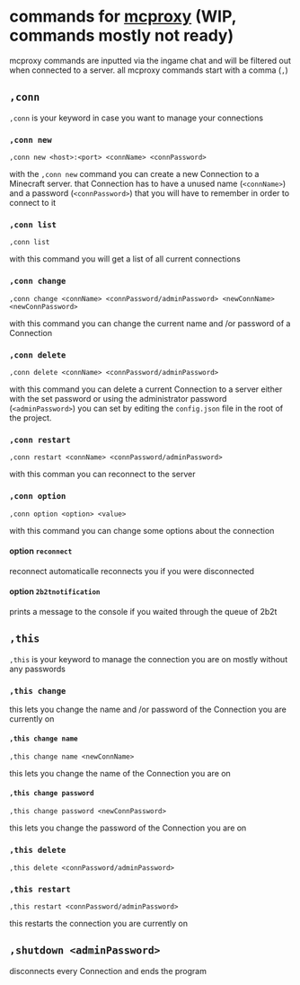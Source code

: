# commands for [mcproxy](https://github.com/rob9315/mcproxy/) **(WIP, commands mostly not ready)**

mcproxy commands are inputted via the ingame chat and will be filtered out when connected to a server. all mcproxy commands start with a comma (`,`)

## `,conn`

`,conn` is your keyword in case you want to manage your connections

### `,conn new`

```
,conn new <host>:<port> <connName> <connPassword>
```

with the `,conn new` command you can create a new Connection to a Minecraft server. that Connection has to have a unused name (`<connName>`) and a password (`<connPassword>`) that you will have to remember in order to connect to it

### `,conn list`

```
,conn list
```

with this command you will get a list of all current connections

### `,conn change`

```
,conn change <connName> <connPassword/adminPassword> <newConnName> <newConnPassword>
```

with this command you can change the current name and /or password of a Connection

### `,conn delete`

```
,conn delete <connName> <connPassword/adminPassword>
```

with this command you can delete a current Connection to a server either with the set password or using the administrator password (`<adminPassword>`) you can set by editing the `config.json` file in the root of the project.

### `,conn restart`

```
,conn restart <connName> <connPassword/adminPassword>
```

with this comman you can reconnect to the server

### `,conn option`

```
,conn option <option> <value>
```

with this command you can change some options about the connection

#### option `reconnect`

reconnect automaticalle reconnects you if you were disconnected

#### option `2b2tnotification`

prints a message to the console if you waited through the queue of 2b2t

## `,this`

`,this` is your keyword to manage the connection you are on mostly without any passwords

### `,this change`

this lets you change the name and /or password of the Connection you are currently on

#### `,this change name`

```
,this change name <newConnName>
```

this lets you change the name of the Connection you are on

#### `,this change password`

```
,this change password <newConnPassword>
```

this lets you change the password of the Connection you are on

### `,this delete`

```
,this delete <connPassword/adminPassword>
```

### `,this restart`

```
,this restart <connPassword/adminPassword>
```

this restarts the connection you are currently on

## `,shutdown <adminPassword>`

disconnects every Connection and ends the program
